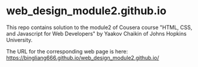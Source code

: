 # web_design_module2.github.io
This repo contains solution to the module2 of Cousera course "HTML, CSS, and Javascript for Web Developers" by Yaakov Chaikin of Johns Hopkins University.


The URL for the corresponding web page is here: https://bingliang666.github.io/web_design_module2.github.io/
